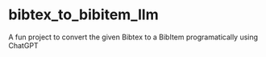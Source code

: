 # bibtex_to_bibitem_llm
A fun project to convert the given Bibtex to a BibItem programatically using ChatGPT
